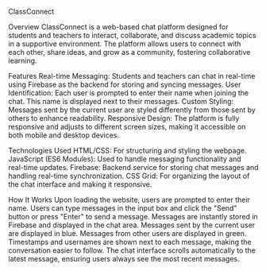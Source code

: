ClassConnect

Overview
ClassConnect is a web-based chat platform designed for students and teachers to interact, collaborate, and discuss academic topics in a supportive environment. The platform allows users to connect with each other, share ideas, and grow as a community, fostering collaborative learning.

Features
Real-time Messaging: Students and teachers can chat in real-time using Firebase as the backend for storing and syncing messages.
User Identification: Each user is prompted to enter their name when joining the chat. This name is displayed next to their messages.
Custom Styling: Messages sent by the current user are styled differently from those sent by others to enhance readability.
Responsive Design: The platform is fully responsive and adjusts to different screen sizes, making it accessible on both mobile and desktop devices.

Technologies Used
HTML/CSS: For structuring and styling the webpage.
JavaScript (ES6 Modules): Used to handle messaging functionality and real-time updates.
Firebase: Backend service for storing chat messages and handling real-time synchronization.
CSS Grid: For organizing the layout of the chat interface and making it responsive.

How It Works
Upon loading the website, users are prompted to enter their name.
Users can type messages in the input box and click the "Send" button or press "Enter" to send a message.
Messages are instantly stored in Firebase and displayed in the chat area.
Messages sent by the current user are displayed in blue.
Messages from other users are displayed in green.
Timestamps and usernames are shown next to each message, making the conversation easier to follow.
The chat interface scrolls automatically to the latest message, ensuring users always see the most recent messages.
